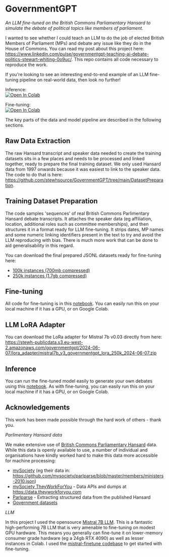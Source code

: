 # GovernmentGPT
_An LLM fine-tuned on the British Commons Parliamentary Hansard to simulate the debate of political topics like members of parliament._

I wanted to see whether I could teach an LLM to do the job of elected British Members of Parliament (MPs) and debate any issue like they do in the House of Commons. You can read my post about this project here: https://www.linkedin.com/pulse/governmentgpt-teaching-ai-debate-politics-stewart-whiting-0o9uc/. This repo contains all code necessary to reproduce the work. 

If you're looking to see an interesting end-to-end example of an LLM fine-tuning pipeline on real-world data, then look no further!

Inference: <br />
<a target="_blank" href="https://colab.research.google.com/github/stewhsource/GovernmentGPT/blob/main/Inference/GovernmentGPT_Inference.ipynb">
  <img src="https://colab.research.google.com/assets/colab-badge.svg" alt="Open In Colab"/>
</a>

Fine-tuning: <br />
<a target="_blank" href="https://colab.research.google.com/github/stewhsource/GovernmentGPT/blob/main/FineTuning/GovernmentGPT_FineTune_Mistral_7b.ipynb">
  <img src="https://colab.research.google.com/assets/colab-badge.svg" alt="Open In Colab"/>
</a>

The key parts of the data and model pipeline are described in the following sections.

## Raw Data Extraction
The raw Hansard transcript and speaker data needed to create the training datasets sits in a few places and needs to be processed and linked together, ready to prepare the final training dataset. We only used Hansard data from 1997 onwards because it was easiest to link to the speaker data. The code to do that is here: https://github.com/stewhsource/GovernmentGPT/tree/main/DatasetPreparation.

## Training Dataset Preparation
The code samples 'sequences' of real British Commons Parlimentary Hansard debate transcripts. It attaches the speaker data (eg affiliation, location, additional roles such as committee memberships), and then structures it in a format ready for LLM fine-tuning. It strips dates, MP names and some numeric linking identifiers present in the text to try and avoid the LLM reproducing with bias. There is much more work that can be done to aid generalisability in this regard.

You can download the final prepared JSONL datasets ready for fine-tuning here:
- [100k instances (700mb compressed)](https://stewh-publicdata.s3.eu-west-2.amazonaws.com/governmentgpt/2024-06-07/datasets/HansardSequences_100k.big.txt.zip)
- [250k instances (1.7gb compressed)](https://stewh-publicdata.s3.eu-west-2.amazonaws.com/governmentgpt/2024-06-07/datasets/HansardSequences_250k.big.txt.zip)

## Fine-tuning
All code for fine-tuning is in this [notebook](https://github.com/stewhsource/GovernmentGPT/blob/main/FineTuning/GovernmentGPT_FineTune_Mistral_7b.ipynb). You can easily run this on your local machine if it has a GPU, or on Google Colab.

## LLM LoRA Adapter
You can download the LoRa adapter for Mistral 7b v0.03 directly from here: https://stewh-publicdata.s3.eu-west-2.amazonaws.com/governmentgpt/2024-06-07/lora_adapter/mistral7b_v3_governmentgpt_lora_250k_2024-06-07.zip

## Inference
You can run the fine-tuned model easily to generate your own debates using this [notebook](https://github.com/stewhsource/GovernmentGPT/blob/main/Inference/GovernmentGPT_Inference.ipynb). As with fine-tuning, you can easily run this on your local machine if it has a GPU, or on Google Colab.

## Acknowledgements
This work has been made possible through the hard work of others - thank you.


*Parlimentary Hansard data*

We make extensive use of [British Commons Parliamentary Hansard](https://hansard.parliament.uk) data. While this data is openly available to use, a number of individual and organisations have kindly worked hard to make this data more accessible for machine processing:

- [mySociety](https://www.mysociety.org) (eg their data in: https://github.com/mysociety/parlparse/blob/master/members/ministers-2010.json)
- [mySociety TheyWorkForYou](https://www.theyworkforyou.com) - Data APIs and dumps at https://data.theyworkforyou.com
- [Parlparse](https://github.com/mysociety/parlparse) - Extracting structured data from the published Hansard
- [Government datasets](https://www.parliament.uk/business/publications/research/parliament-facts-and-figures/members-of-parliament/)


*LLM*

In this project I used the opensource [Mistral 7B LLM](https://mistral.ai/news/announcing-mistral-7b/). This is a fantastic high-performing 7B LLM that is very amenable to fine-tuning on modest GPU hardware. This means you generally can fine-tune it on lower-memory consumer grade hardware (eg a 24gb RTX 4090) as well as lesser instances in Colab. I used the [mistral-finetune codebase](https://github.com/mistralai/mistral-finetune) to get started with fine-tuning.
